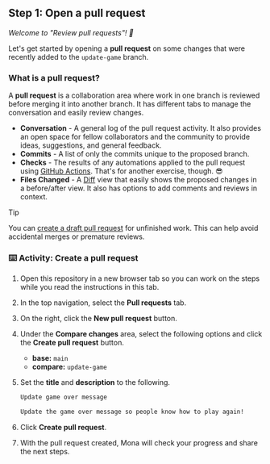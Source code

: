 ## Step 1: Open a pull request

_Welcome to "Review pull requests"! :wave:_

Let's get started by opening a **pull request** on some changes that were recently added to the `update-game` branch.

### What is a pull request?

A **pull request** is a collaboration area where work in one branch is reviewed before merging it into another branch. It has different tabs to manage the conversation and easily review changes.

- **Conversation** - A general log of the pull request activity. It also provides an open space for fellow collaborators and the community to provide ideas, suggestions, and general feedback.
- **Commits** - A list of only the commits unique to the proposed branch.
- **Checks** - The results of any automations applied to the pull request using [GitHub Actions](https://github.com/features/actions). That's for another exercise, though. 😎
- **Files Changed** - A [Diff](https://docs.github.com/en/get-started/quickstart/github-glossary#diff) view that easily shows the proposed changes in a before/after view. It also has options to add comments and reviews in context.

> [!TIP]
> You can [create a draft pull request](https://docs.github.com/en/pull-requests/collaborating-with-pull-requests/proposing-changes-to-your-work-with-pull-requests/creating-a-pull-request#:~:text=To%20create%20a%20draft%20pull%20request%2C%20use%20the%20drop%2Ddown%20and%20select%20Create%20Draft%20Pull%20Request%2C%20then%20click%20Draft%20Pull%20Request.%20If%20you%20are%20the%20member%20of%20an%20organization%2C%20you%20may%20need%20to%20request%20access%20to%20draft%20pull%20requests%20from%20an%20organization%20owner.%20See%20About%20pull%20requests.) for unfinished work. This can help avoid accidental merges or premature reviews.

### :keyboard: Activity: Create a pull request

1. Open this repository in a new browser tab so you can work on the steps while you read the instructions in this tab.

1. In the top navigation, select the **Pull requests** tab.

1. On the right, click the **New pull request** button.

1. Under the **Compare changes** area, select the following options and click the **Create pull request** button.

   - **base:** `main`
   - **compare:** `update-game`

1. Set the **title** and **description** to the following.

   ```md
   Update game over message
   ```

   ```md
   Update the game over message so people know how to play again!
   ```

1. Click **Create pull request**.

1. With the pull request created, Mona will check your progress and share the next steps.
